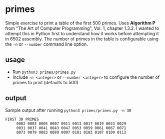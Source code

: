 # primes

Simple exercise to print a table of the first 500 primes. Uses **Algorithm P** from "The Art of Computer Programming", Vol. 1, chapter 1.3.2. I wanted to attempt this in Python first to understand how it works before attempting it in 6502 assembly. The number of primes in the table is configurable using the `-n` or `--number` command line option.

## usage

* Run `python3 primes/primes.py`
* Include `-n <integer>` or `--number <integer>` to configure the number of primes to print (defaults to 500)

## output

Sample output after running `python3 primes/primes.py -n 30`

```
FIRST 30 PRIMES
     0002 0003 0005 0007 0011 0013 0017 0019 0023 0029
     0031 0037 0041 0043 0047 0053 0059 0061 0067 0071
     0073 0079 0083 0089 0097 0101 0103 0107 0109 0113
```
